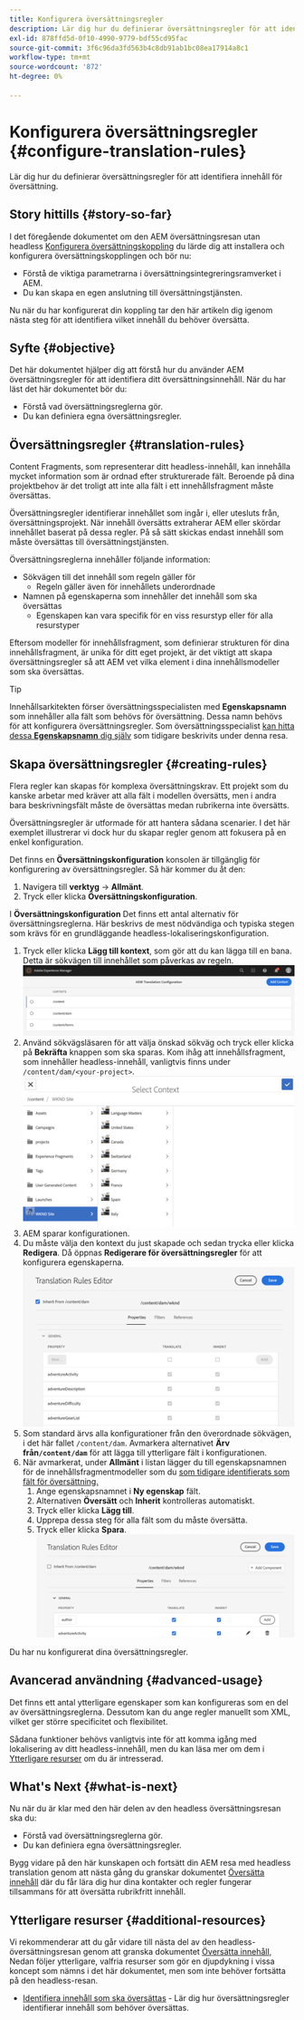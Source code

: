 ```yaml
---
title: Konfigurera översättningsregler
description: Lär dig hur du definierar översättningsregler för att identifiera innehåll för översättning.
exl-id: 878ffd5d-0f10-4990-9779-bdf55cd95fac
source-git-commit: 3f6c96da3fd563b4c8db91ab1bc08ea17914a8c1
workflow-type: tm+mt
source-wordcount: '872'
ht-degree: 0%

---
```


# Konfigurera översättningsregler {#configure-translation-rules}

Lär dig hur du definierar översättningsregler för att identifiera innehåll för översättning.

## Story hittills {#story-so-far}

I det föregående dokumentet om den AEM översättningsresan utan headless [Konfigurera översättningskoppling](configure-connector.md) du lärde dig att installera och konfigurera översättningskopplingen och bör nu:

* Förstå de viktiga parametrarna i översättningsintegreringsramverket i AEM.
* Du kan skapa en egen anslutning till översättningstjänsten.

Nu när du har konfigurerat din koppling tar den här artikeln dig igenom nästa steg för att identifiera vilket innehåll du behöver översätta.

## Syfte {#objective}

Det här dokumentet hjälper dig att förstå hur du använder AEM översättningsregler för att identifiera ditt översättningsinnehåll. När du har läst det här dokumentet bör du:

* Förstå vad översättningsreglerna gör.
* Du kan definiera egna översättningsregler.

## Översättningsregler {#translation-rules}

Content Fragments, som representerar ditt headless-innehåll, kan innehålla mycket information som är ordnad efter strukturerade fält. Beroende på dina projektbehov är det troligt att inte alla fält i ett innehållsfragment måste översättas.

Översättningsregler identifierar innehållet som ingår i, eller utesluts från, översättningsprojekt. När innehåll översätts extraherar AEM eller skördar innehållet baserat på dessa regler. På så sätt skickas endast innehåll som måste översättas till översättningstjänsten.

Översättningsreglerna innehåller följande information:

* Sökvägen till det innehåll som regeln gäller för
   * Regeln gäller även för innehållets underordnade
* Namnen på egenskaperna som innehåller det innehåll som ska översättas
   * Egenskapen kan vara specifik för en viss resurstyp eller för alla resurstyper

Eftersom modeller för innehållsfragment, som definierar strukturen för dina innehållsfragment, är unika för ditt eget projekt, är det viktigt att skapa översättningsregler så att AEM vet vilka element i dina innehållsmodeller som ska översättas.

>[!TIP]
>
>Innehållsarkitekten förser översättningsspecialisten med **Egenskapsnamn** som innehåller alla fält som behövs för översättning. Dessa namn behövs för att konfigurera översättningsregler. Som översättningsspecialist [kan hitta dessa **Egenskapsnamn** dig själv](getting-started.md#content-modlels) som tidigare beskrivits under denna resa.

## Skapa översättningsregler {#creating-rules}

Flera regler kan skapas för komplexa översättningskrav. Ett projekt som du kanske arbetar med kräver att alla fält i modellen översätts, men i andra bara beskrivningsfält måste de översättas medan rubrikerna inte översätts.

Översättningsregler är utformade för att hantera sådana scenarier. I det här exemplet illustrerar vi dock hur du skapar regler genom att fokusera på en enkel konfiguration.

Det finns en **Översättningskonfiguration** konsolen är tillgänglig för konfigurering av översättningsregler. Så här kommer du åt den:

1. Navigera till **verktyg** -> **Allmänt**.
1. Tryck eller klicka **Översättningskonfiguration**.

I **Översättningskonfiguration** Det finns ett antal alternativ för översättningsreglerna. Här beskrivs de mest nödvändiga och typiska stegen som krävs för en grundläggande headless-lokaliseringskonfiguration.

1. Tryck eller klicka **Lägg till kontext**, som gör att du kan lägga till en bana. Detta är sökvägen till innehållet som påverkas av regeln.
   ![Lägg till kontext](assets/add-translation-context.png)
1. Använd sökvägsläsaren för att välja önskad sökväg och tryck eller klicka på **Bekräfta** knappen som ska sparas. Kom ihåg att innehållsfragment, som innehåller headless-innehåll, vanligtvis finns under `/content/dam/<your-project>`.
   ![Markera banan](assets/select-context.png)
1. AEM sparar konfigurationen.
1. Du måste välja den kontext du just skapade och sedan trycka eller klicka **Redigera**. Då öppnas **Redigerare för översättningsregler** för att konfigurera egenskaperna.
   ![Redigerare för översättningsregler](assets/translation-rules-editor.png)
1. Som standard ärvs alla konfigurationer från den överordnade sökvägen, i det här fallet `/content/dam`. Avmarkera alternativet **Ärv från`/content/dam`** för att lägga till ytterligare fält i konfigurationen.
1. När avmarkerat, under **Allmänt** i listan lägger du till egenskapsnamnen för de innehållsfragmentmodeller som du [som tidigare identifierats som fält för översättning.](getting-started.md#content-models)
   1. Ange egenskapsnamnet i **Ny egenskap** fält.
   1. Alternativen **Översätt** och **Inherit** kontrolleras automatiskt.
   1. Tryck eller klicka **Lägg till**.
   1. Upprepa dessa steg för alla fält som du måste översätta.
   1. Tryck eller klicka **Spara**.
      ![Lägg till egenskap](assets/add-property.png)

Du har nu konfigurerat dina översättningsregler.

## Avancerad användning {#advanced-usage}

Det finns ett antal ytterligare egenskaper som kan konfigureras som en del av översättningsreglerna. Dessutom kan du ange regler manuellt som XML, vilket ger större specificitet och flexibilitet.

Sådana funktioner behövs vanligtvis inte för att komma igång med lokalisering av ditt headless-innehåll, men du kan läsa mer om dem i [Ytterligare resurser](#additional-resources) om du är intresserad.

## What&#39;s Next {#what-is-next}

Nu när du är klar med den här delen av den headless översättningsresan ska du:

* Förstå vad översättningsreglerna gör.
* Du kan definiera egna översättningsregler.

Bygg vidare på den här kunskapen och fortsätt din AEM resa med headless translation genom att nästa gång du granskar dokumentet [Översätta innehåll](translate-content.md) där du får lära dig hur dina kontakter och regler fungerar tillsammans för att översätta rubrikfritt innehåll.

## Ytterligare resurser {#additional-resources}

Vi rekommenderar att du går vidare till nästa del av den headless-översättningsresan genom att granska dokumentet [Översätta innehåll,](translate-content.md) Nedan följer ytterligare, valfria resurser som gör en djupdykning i vissa koncept som nämns i det här dokumentet, men som inte behöver fortsätta på den headless-resan.

* [Identifiera innehåll som ska översättas](/help/sites-cloud/administering/translation/rules.md) - Lär dig hur översättningsregler identifierar innehåll som behöver översättas.
